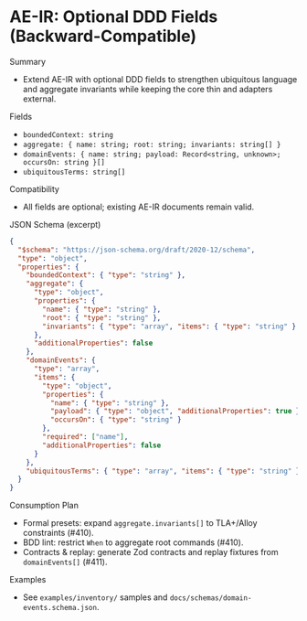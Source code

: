 # AE-IR: Optional DDD Fields (Backward-Compatible)

Summary
- Extend AE-IR with optional DDD fields to strengthen ubiquitous language and aggregate invariants while keeping the core thin and adapters external.

Fields
- `boundedContext: string`
- `aggregate: { name: string; root: string; invariants: string[] }`
- `domainEvents: { name: string; payload: Record<string, unknown>; occursOn: string }[]`
- `ubiquitousTerms: string[]`

Compatibility
- All fields are optional; existing AE-IR documents remain valid.

JSON Schema (excerpt)
```json
{
  "$schema": "https://json-schema.org/draft/2020-12/schema",
  "type": "object",
  "properties": {
    "boundedContext": { "type": "string" },
    "aggregate": {
      "type": "object",
      "properties": {
        "name": { "type": "string" },
        "root": { "type": "string" },
        "invariants": { "type": "array", "items": { "type": "string" } }
      },
      "additionalProperties": false
    },
    "domainEvents": {
      "type": "array",
      "items": {
        "type": "object",
        "properties": {
          "name": { "type": "string" },
          "payload": { "type": "object", "additionalProperties": true },
          "occursOn": { "type": "string" }
        },
        "required": ["name"],
        "additionalProperties": false
      }
    },
    "ubiquitousTerms": { "type": "array", "items": { "type": "string" } }
  }
}
```

Consumption Plan
- Formal presets: expand `aggregate.invariants[]` to TLA+/Alloy constraints (#410).
- BDD lint: restrict `When` to aggregate root commands (#410).
- Contracts & replay: generate Zod contracts and replay fixtures from `domainEvents[]` (#411).

Examples
- See `examples/inventory/` samples and `docs/schemas/domain-events.schema.json`.
